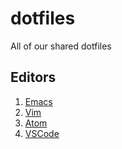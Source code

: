 # dotfiles
All of our shared dotfiles

## Editors

1. [Emacs](https://github.com/getninjas/dotfiles/wiki/Emacs)
2. [Vim](https://github.com/getninjas/dotfiles/wiki/Vim)
3. [Atom](https://github.com/getninjas/dotfiles/wiki/atom)
4. [VSCode](https://github.com/getninjas/dotfiles/wiki/vscode)
